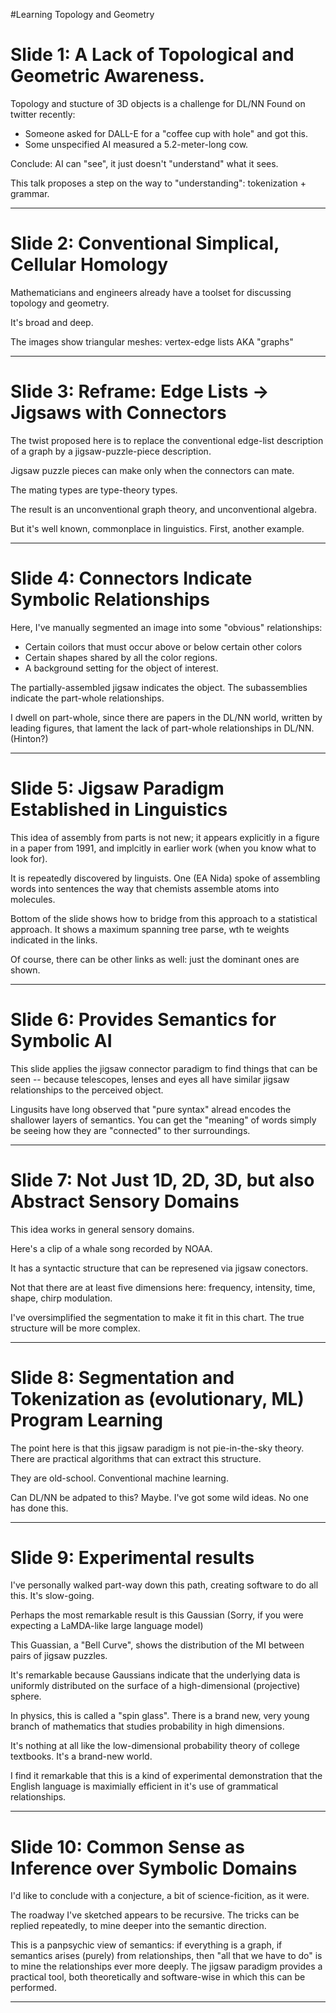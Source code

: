 

#Learning Topology and Geometry


# Slide 1: A Lack of Topological and Geometric Awareness.

Topology and stucture of 3D objects is a challenge for DL/NN
Found on twitter recently:

* Someone asked for DALL-E for a "coffee cup with hole" and got this.
* Some unspecified AI measured a 5.2-meter-long cow.

Conclude: AI can "see", it just doesn't "understand" what it sees.

This talk proposes a step on the way to "understanding": tokenization +
grammar.

---------------

# Slide 2: Conventional Simplical, Cellular Homology
Mathematicians and engineers already have a toolset for discussing
topology and geometry.

It's broad and deep.

The images show triangular meshes: vertex-edge lists AKA "graphs"

---------------

# Slide 3: Reframe: Edge Lists -> Jigsaws with Connectors

The twist proposed here is to replace the conventional edge-list
description of a graph by a jigsaw-puzzle-piece description.

Jigsaw puzzle pieces can make only when the connectors can mate.

The mating types are type-theory types.

The result is an unconventional graph theory, and unconventional
algebra.

But it's well known, commonplace in linguistics. First, another example.

---------------

# Slide 4: Connectors Indicate Symbolic Relationships

Here, I've manually segmented an image into some "obvious"
relationships:

* Certain coilors that must occur above or below certain other colors
* Certain shapes shared by all the color regions.
* A background setting for the object of interest.

The partially-assembled jigsaw indicates the object. The subassemblies
indicate the part-whole relationships.

I dwell on part-whole, since there are papers in the DL/NN world,
written by leading figures, that lament the lack of part-whole
relationships in DL/NN.  (Hinton?)

---------------

# Slide 5: Jigsaw Paradigm Established in Linguistics

This idea of assembly from parts is not new; it appears explicitly in a
figure in a paper from 1991, and implcitly in earlier work (when you
know what to look for).

It is repeatedly discovered by linguists. One (EA Nida) spoke of assembling
words into sentences the way that chemists assemble atoms into molecules.

Bottom of the slide shows how to bridge from this approach to a
statistical approach.  It shows a maximum spanning tree parse,
wth te weights indicated in the links.

Of course, there can be other links as well: just the dominant ones are
shown.

---------------

# Slide 6:  Provides Semantics for Symbolic AI

This slide applies the jigsaw connector paradigm to find things that can
be seen -- because telescopes, lenses and eyes all have similar jigsaw
relationships to the perceived object.

Lingusits have long observed that "pure syntax" alread encodes the
shallower layers of semantics.  You can get the "meaning" of words
simply be seeing how they are "connected" to ther surroundings.

---------------

# Slide 7: Not Just 1D, 2D, 3D, but also Abstract Sensory Domains

This idea works in general sensory domains.

Here's a clip of a whale song recorded by NOAA.

It has a syntactic structure that can be represened via jigsaw
conectors.

Not that there are at least five dimensions here:
frequency, intensity, time, shape, chirp modulation.

I've oversimplified the segmentation to make it fit in this chart.
The true structure will be more complex.

---------------

# Slide 8: Segmentation and Tokenization as (evolutionary, ML) Program Learning

The point here is that this jigsaw paradigm is not pie-in-the-sky
theory.  There are practical algorithms that can extract this structure.

They are old-school. Conventional machine learning.

Can DL/NN be adpated to this? Maybe. I've got some wild ideas.
No one has done this.

---------------

# Slide 9: Experimental results

I've personally walked part-way down this path, creating software to do
all this. It's slow-going.

Perhaps the most remarkable result is this Gaussian (Sorry, if you were
expecting a LaMDA-like large language model)

This Guassian, a "Bell Curve", shows the distribution of the MI
between pairs of jigsaw puzzles.

It's remarkable because Gaussians indicate that the underlying data is
uniformly distributed on the surface of a high-dimensional
(projective) sphere.

In physics, this is called a "spin glass".  There is a brand new, very
young branch of mathematics that studies probability in high dimensions.

It's nothing at all like the low-dimensional probability theory of
college textbooks. It's a brand-new world.

I find it remarkable that this is a kind of experimental demonstration
that the English language is maximially efficient in it's use of
grammatical relationships.

---------------

# Slide 10: Common Sense as Inference over Symbolic Domains

I'd like to conclude with a conjecture, a bit of science-ficition,
as it were.

The roadway I've sketched appears to be recursive. The tricks can be
replied repeatedly, to mine deeper into the semantic direction.

This is a panpsychic view of semantics: if everything is a graph,
if semantics arises (purely) from relationships, then "all that we have
to do" is to mine the relationships ever more deeply. The jigsaw
paradigm provides a practical tool, both theoretically and software-wise
in which this can be performed.

---------------
